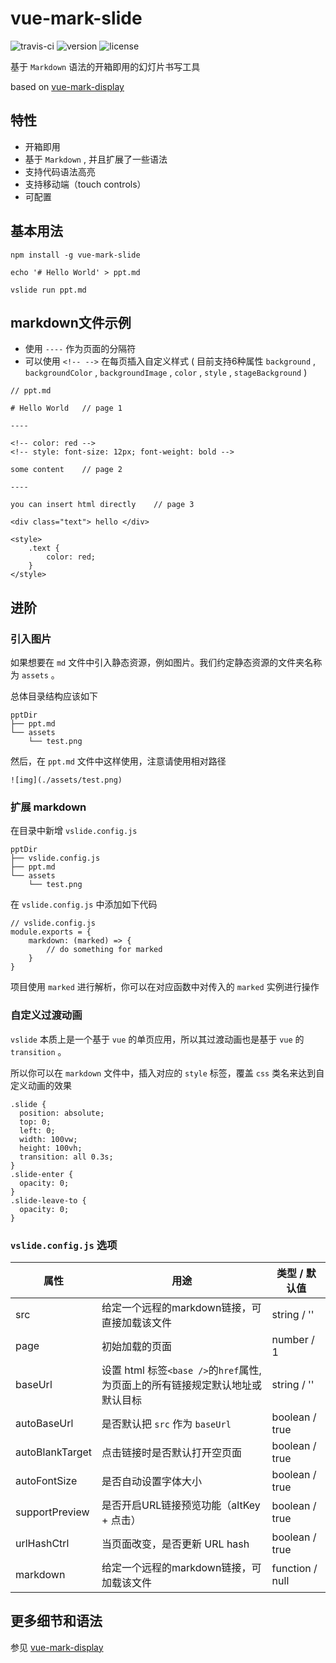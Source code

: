 # vue-mark-slide

![travis-ci](https://travis-ci.org/maoyuyang/vue-mark-slide.svg?branch=master)
![version](https://img.shields.io/npm/v/vue-mark-slide.svg)
![license](https://img.shields.io/npm/l/vue-mark-slide.svg)


基于 `Markdown` 语法的开箱即用的幻灯片书写工具

based on [vue-mark-display](https://github.com/Jinjiang/vue-mark-display/tree/ac2ae0271cca65db6d30c585f53d32f8248547d6)


## 特性

- 开箱即用
- 基于 `Markdown` , 并且扩展了一些语法
- 支持代码语法高亮
- 支持移动端（touch controls）
- 可配置

## 基本用法

```
npm install -g vue-mark-slide
```

```
echo '# Hello World' > ppt.md
```

```
vslide run ppt.md
```

## markdown文件示例

- 使用 `----` 作为页面的分隔符
- 可以使用 `<!-- -->` 在每页插入自定义样式 ( 目前支持6种属性 `background` ,
`backgroundColor` ,
`backgroundImage` ,
`color` ,
`style` ,
`stageBackground` )

```
// ppt.md

# Hello World   // page 1

----

<!-- color: red -->
<!-- style: font-size: 12px; font-weight: bold -->

some content    // page 2

----

you can insert html directly    // page 3

<div class="text"> hello </div>

<style>
    .text {
        color: red;
    }
</style>
```

## 进阶

### 引入图片

如果想要在 `md` 文件中引入静态资源，例如图片。我们约定静态资源的文件夹名称为 `assets` 。

总体目录结构应该如下

```
pptDir
├── ppt.md
└── assets
    └── test.png
```

然后，在 `ppt.md` 文件中这样使用，注意请使用相对路径

```
![img](./assets/test.png)
```

### 扩展 markdown

在目录中新增 `vslide.config.js`

```
pptDir
├── vslide.config.js
├── ppt.md
└── assets
    └── test.png
```

在 `vslide.config.js` 中添加如下代码

```
// vslide.config.js
module.exports = {
    markdown: (marked) => {
        // do something for marked
    }
}
```

项目使用 `marked` 进行解析，你可以在对应函数中对传入的 `marked` 实例进行操作

### 自定义过渡动画

`vslide` 本质上是一个基于 `vue` 的单页应用，所以其过渡动画也是基于 `vue` 的 `transition` 。

所以你可以在 `markdown` 文件中，插入对应的 `style` 标签，覆盖 `css` 类名来达到自定义动画的效果

```
.slide {
  position: absolute;
  top: 0;
  left: 0;
  width: 100vw;
  height: 100vh;
  transition: all 0.3s;
}
.slide-enter {
  opacity: 0;
}
.slide-leave-to {
  opacity: 0;
}
```

### `vslide.config.js` 选项

| 属性 | 用途 | 类型 / 默认值 |
| ----  | ---- | ---- |
| src  | 给定一个远程的markdown链接，可直接加载该文件 | string / '' |
| page  | 初始加载的页面 | number / 1 |
| baseUrl  | 设置 html 标签`<base />`的`href`属性, 为页面上的所有链接规定默认地址或默认目标 | string / '' |
| autoBaseUrl  | 是否默认把 `src` 作为 `baseUrl` | boolean / true |
| autoBlankTarget  | 点击链接时是否默认打开空页面 | boolean / true |
| autoFontSize  | 是否自动设置字体大小 | boolean / true |
| supportPreview  | 是否开启URL链接预览功能（altKey + 点击） | boolean / true |
| urlHashCtrl  | 当页面改变，是否更新 URL hash | boolean / true |
| markdown | 给定一个远程的markdown链接，可加载该文件 | function / null |


## 更多细节和语法

参见 [vue-mark-display](https://github.com/Jinjiang/vue-mark-display/tree/ac2ae0271cca65db6d30c585f53d32f8248547d6)
